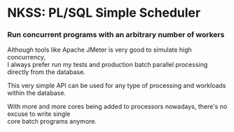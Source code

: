 # NKSS: PL/SQL Simple Scheduler
### Run concurrent programs with an arbitrary number of workers

Although tools like Apache JMeter is very good to simulate high concurrency,  
I always prefer run my tests and production batch parallel processing directly from the database.

This very simple API can be used for any type of processing and workloads within the database.

With more and more cores being added to processors nowadays, there's no excuse to write single  
core batch programs anymore.

